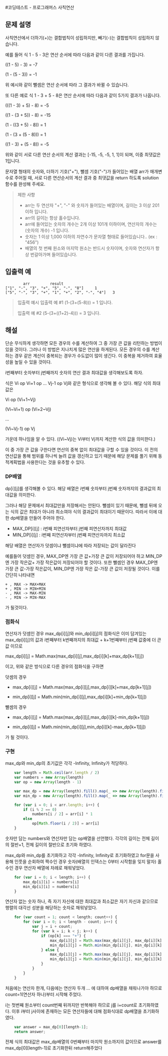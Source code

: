 #코딩테스트 - 프로그래머스 사칙연산

## 문제 설명

사칙연산에서 더하기(+)는 결합법칙이 성립하지만, 빼기(-)는 결합법칙이 성립하지 않습니다.

예를 들어 식 1 - 5 - 3은 연산 순서에 따라 다음과 같이 다른 결과를 가집니다.

((1 - 5) - 3) = -7

(1 - (5 - 3)) = -1

위 예시와 같이 뺄셈은 연산 순서에 따라 그 결과가 바뀔 수 있습니다.

또 다른 예로 식 1 - 3 + 5 - 8은 연산 순서에 따라 다음과 같이 5가지 결과가 나옵니다.

(((1 - 3) + 5) - 8) = -5

((1 - (3 + 5)) - 8) = -15

(1 - ((3 + 5) - 8)) = 1

(1 - (3 + (5 - 8))) = 1

((1 - 3) + (5 - 8)) = -5

위와 같이 서로 다른 연산 순서의 계산 결과는 [-15, -5, -5, 1, 1]이 되며, 이중 최댓값은 1입니다.

문자열 형태의 숫자와, 더하기 기호("+"), 뺄셈 기호("-")가 들어있는 배열 arr가 매개변수로 주어질 때, 서로 다른 연산순서의 계산 결과 중 최댓값을 return 하도록 solution 함수를 완성해 주세요.

> 제한 사항
> - arr는 두 연산자 "+", "-" 와 숫자가 들어있는 배열이며, 길이는 3 이상 201 이하 입니다.
> - arr의 길이는 항상 홀수입니다.
> - arr에 들어있는 숫자의 개수는 2개 이상 101개 이하이며, 연산자의 개수는 (숫자의 개수) -1 입니다.
> - 숫자는 1 이상 1,000 이하의 자연수가 문자열 형태로 들어있습니다.. (ex : "456")
> - 배열의 첫 번째 원소와 마지막 원소는 반드시 숫자이며, 숫자와 연산자가 항상 번갈아가며 들어있습니다.

## 입출력 예

```
		arr			result
["1", "-", "3", "+", "5", "-", "8"]		1
["5", "-", "3", "+", "1", "+", "2", "-", "4"]	3
```

> 입출력 예시
> 입출력 예 #1
> (1-(3+(5-8))) = 1 입니다.
> 
> 입출력 예 #2
> (5-(3+((1+2)-4))) = 3 입니다.

## 해설

단순 무식하게 생각하면 모든 경우의 수를 계산하여 그 중 가장 큰 값을 리턴하는 방법이 있을 것이다. 그러나 이 방법은 지나치게 많은 연산을 하게된다. 모든 경우의 수를 계산하는 경우 같은 계산이 중복되는 경우가 수도없이 많이 생긴다. 이 중복을 제거하여 효율성을 높일 수 있을 것이다.

i번째부터 숫자부터 j번째까지 숫자의 연산 결과 최대값을 생각해보도록 하자.

식은 Vi op Vi+1 op ... Vj-1 op Vj와 같은 형식으로 생각해 볼 수 있다. 해당 식의 최대값은

Vi op (Vi+1~Vj)

(Vi~Vi+1) op (Vi+2~Vj)

...

(Vi~Vj-1) op Vj

가운데 하나임을 알 수 있다. ((Vi~Vj)는 Vi부터 Vj까지 계산한 식의 값을 의미한다.)

이 중 가장 큰 값을 구한다면 연산의 중복 없이 최대값을 구할 수 있을 것이다. 이 전의 연산값을 통해 범위를 하나씩 늘려 값을 갱신하고 있기 때문에 해당 문제를 풀기 위해 동적계획법을 사용한다는 것을 유추할 수 있다.

### DP배열

dp[i][j]를 생각해볼 수 있다. 해당 배열은 i번째 숫자부터 j번째 숫자까지의 결과값의 최대값을 의미한다.

그러나 해당 문제에서 최대값만을 저장해서는 안된다. 뺄셈이 있기 때문에, 뺄셈 뒤에 오는 식의 값은 최대가 아니라 최소여야 식의 결과값이 최대이기 때문이다. 따라서 이에 대한 dp배열을 만들어 주어야 한다.

- MAX_DP[i][j] : i번째 피연산자부터 j번째 피연산자까지 최대값
- MIN_DP[i][j] : i번째 피연산자부터 j번째 피연산자까지 최소값

해당 배열은 연산자가 덧셈이냐 뺄셈이냐에 따라 저장되는 값이 달라진다

예를들어 덧셈인 경우, MAX_DP엔 가장 큰 값+가장 큰 값이 저장되어야 하고 MIN_DP엔 가장 작은값+ 가장 작은값이 저장되어야 할 것이다.
또한 뺄셈인 경우 MAX_DP엔 가장 큰 값-가장 작은값이, MIN_DP엔 가장 작은 값-가장 큰 값이 저장될 것이다. 이를 간단히 나타내면
```
+ , MAX -> MAX+MAX
+ , MIN -> MIN+MIN
- , MAX -> MAX-MIN
- , MIN -> MIN-MAX
```
가 될것이다.

### 점화식

연산자가 덧셈인 경우 max_dp[i][j]와 min_dp[i][j]의 점화식은 이미 담겨있는 max_dp[i][j]의 값과 i번째부터 k번째까지의 최대값 + k+1번째부터 j번째 값중에 더 큰 값 이므로

max_dp[i][j] = Math.max(max_dp[i][j],max_dp[i][k]+max_dp[k+1][j])

이고, 위와 같은 방식으로 다른 경우의 점화식을 구하면

덧셈의 경우

- max_dp[i][j] = Math.max(max_dp[i][j],max_dp[i][k]+max_dp[k+1][j])

- min_dp[i][j] = Math.min(min_dp[i][j],max_dp[i][k]+min_dp[k+1][j])

뺄셈의 경우

- max_dp[i][j] = Math.max(max_dp[i][j],max_dp[i][k]-min_dp[k+1][j])

- min_dp[i][j] = Math.min(min_dp[i][j],min_dp[i][k]-max_dp[k+1][j])

가 될 것이다.

### 구현

max_dp와 min_dp의 초기값은 각각 -Infinity, Infinity가 적당하다.

```javascript
    var length = Math.ceil(arr.length / 2)
    var numbers = new Array(length)
    var op = new Array(length - 1)

    var max_dp = new Array(length).fill().map(_ => new Array(length).fill(-Infinity));
    var min_dp = new Array(length).fill().map(_ => new Array(length).fill(Infinity));

    for (var i = 0; i < arr.length; i++) {
        if (i % 2 == 0)
            numbers[i / 2] = arr[i] * 1
        else
            op[Math.floor(i / 2)] = arr[i]
    }
```

숫자만 담는 numbers와 연산자만 담는 op배열을 선언했다. 각각의 길이는 전체 길이의 절반+1, 전체 길이의 절반으로 초기화 하였다.

max_dp와 min_dp를 초기화하고 각각 -Infinity, Infinity로 초기화하였고 for문을 사용해 인풋을 순회하여 짝수인 경우 숫자(배열의 인덱스는 0부터 시작함을 잊지 말자) 홀수인 경우 연산자 배열에 차례로 채워넣었다.

```javascript
    for (var i = 0; i < length; i++) {
        max_dp[i][i] = numbers[i]
        min_dp[i][i] = numbers[i]
    }

```

연산자 없는 숫자 하나, 즉 자기 자신에 대한 최대값과 최소값은 자기 자신과 같으므로 행렬의 대각선 성분을 해당하는 숫자로 채워넣었다.

```javascript
    for (var count = 1; count < length; count++) {
        for (var i = 0; i < length - count; i++) {
            var j = i + count;
            for (var k = i; k < j; k++) {
                if (op[k] === "+") {
                    max_dp[i][j] = Math.max(max_dp[i][j], max_dp[i][k] + max_dp[k + 1][j]);
                    min_dp[i][j] = Math.min(min_dp[i][j], min_dp[i][k] + min_dp[k + 1][j]);
                } else {
                    max_dp[i][j] = Math.max(max_dp[i][j], max_dp[i][k] - min_dp[k + 1][j]);
                    min_dp[i][j] = Math.min(min_dp[i][j], min_dp[i][k] - max_dp[k + 1][j]);
                }
            }
        }
    }

```

처음에는 연산자 한개, 다음에는 연산자 두개 ... 에 대하여 dp배열을 채워나가야 하므로 count=1(연산자 하나)부터 시작해 주었다.

i는 첫번째 원소부터 count번째 뒤까지만 반복해야 하므로 j를 i+count로 초기화하였다. 이후 i부터 j사이에 존재하는 모든 연산자들에 대해 점화식대로 dp배열을 초기화하였다.

```javascript
    var answer = max_dp[0][length-1];
    return answer;
```

전체 식의 최대값은 max_dp배열의 0번째부터 마지막 원소까지의 값이므로 answer를 max_dp[0][length-1]로 초기화한뒤 return해주었다
